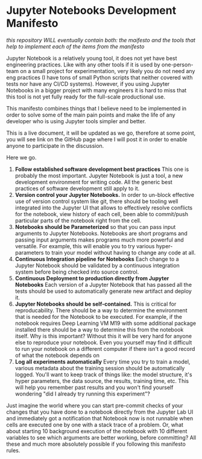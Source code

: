 # Jupyter Notebooks Development Manifesto

*this repository WILL eventually contain both: the maifesto and the tools that help to implement each of the items from the manifesto*

Jupyter Notebook is a relatively young tool, it does not yet have best engineering practices. Like with any other tools if it is used by one-person-team on a small project for experimentation, very likely you do not need any eng practices (I have tons of small Python scripts that neither covered with tests nor have any CI/CD systems). However, if you using Jupyter Notebooks in a bigger project with many engineers it is hard to miss that this tool is not yet fully ready for the full-scale productional use.

This manifesto combines things that I believe need to be implemented in order to solve some of the main pain points and make the life of any developer who is using Jupyter tools simpler and better.

This is a live document, it will be updated as we go, therefore at some point, you will see link on the GitHub page where I will post it in order to enable anyone to participate in the discussion.

Here we go.

1. **Follow established software development best practices** This one is probably the most important. Jupyter Notebook is just a tool, a new development environment for writing code. All the generic best practices of software development still apply to it.  
1. **Version control your Jupyter Notebooks.** In order to un-block effective use of version control system like git, there should be tooling well integrated into the Jupyter UI that allows to effectively resolve conflicts for the notebook, view history of each cell, been able to commit/push particular parts of the notebook right from the cell.
1. **Notebooks should be Parameterized** so that you can pass input arguments to Jupyter Notebooks. Notebooks are short programs and passing input arguments makes programs much more powerful and versatile. For example, this will enable you to try various hyper-parameters to train your model without having to change any code at all.
1. **Continuous Integration pipeline for Notebooks** Each change to a Jupyter Notebook should be validated by a continuous integration system before being checked into source control.
1. **Continuous Deployment to production directly from Jupyter Notebooks** Each version of a Jupyter Notebook that has passed all the tests should be used to automatically generate new artifact and deploy it.
1. **Jupyter Notebooks should be self-contained.** This is critical for reproducability. There should be a way to determine the environment that is needed for the Notebook to be executed. For example, if the notebook requires Deep Learning VM M19 with some additional package installed there should be a way to determine this from the notebook itself.  Why is this important? Without this it will be very hard for anyone else to reproduce your notebook.  Even you yourself may find it difficult to run your notebook on a different computer if there isn't a good record of what the notebook depends on
1. **Log all experiments automatically** Every time you try to train a model, various metadata about the training session should be automatically logged.  You'll want to keep track of things like: the model structure, it's hyper parameters, the data source, the results, training time, etc. This will help you remember past results and you won't find yourself wondering "did I already try running this experiment"?

Just imagine the world where you can start pre-commit checks of your changes that you have done to a notebook directly from the Jupyter Lab UI and immediately got a notification that Notebook now is not runnable when cells are executed one by one with a stack trace of a problem. Or, what about starting 10 background execution of the notebook with 10 different variables to see which arguments are better working, before committing? All these and much more absolutely possible if you following this manifesto rules.
